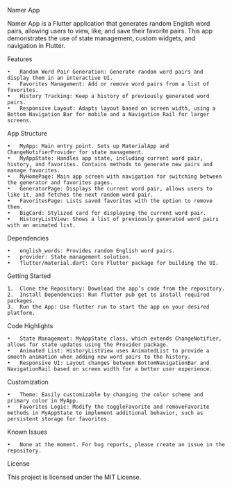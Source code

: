 Namer App

Namer App is a Flutter application that generates random English word pairs, allowing users to view, like, and save their favorite pairs. This app demonstrates the use of state management, custom widgets, and navigation in Flutter.

Features

    •	Random Word Pair Generation: Generate random word pairs and display them in an interactive UI.
    •	Favorites Management: Add or remove word pairs from a list of favorites.
    •	History Tracking: Keep a history of previously generated word pairs.
    •	Responsive Layout: Adapts layout based on screen width, using a Bottom Navigation Bar for mobile and a Navigation Rail for larger screens.

App Structure

    •	MyApp: Main entry point. Sets up MaterialApp and ChangeNotifierProvider for state management.
    •	MyAppState: Handles app state, including current word pair, history, and favorites. Contains methods to generate new pairs and manage favorites.
    •	MyHomePage: Main app screen with navigation for switching between the generator and favorites pages.
    •	GeneratorPage: Displays the current word pair, allows users to like it, and fetches the next random word pair.
    •	FavoritesPage: Lists saved favorites with the option to remove them.
    •	BigCard: Stylized card for displaying the current word pair.
    •	HistoryListView: Shows a list of previously generated word pairs with an animated list.

Dependencies

    •	english_words: Provides random English word pairs.
    •	provider: State management solution.
    •	flutter/material.dart: Core Flutter package for building the UI.

Getting Started

    1.	Clone the Repository: Download the app’s code from the repository.
    2.	Install Dependencies: Run flutter pub get to install required packages.
    3.	Run the App: Use flutter run to start the app on your desired platform.

Code Highlights

    •	State Management: MyAppState class, which extends ChangeNotifier, allows for state updates using the Provider package.
    •	Animated List: HistoryListView uses AnimatedList to provide a smooth animation when adding new word pairs to the history.
    •	Responsive UI: Layout changes between BottomNavigationBar and NavigationRail based on screen width for a better user experience.

Customization

    •	Theme: Easily customizable by changing the color scheme and primary color in MyApp.
    •	Favorites Logic: Modify the toggleFavorite and removeFavorite methods in MyAppState to implement additional behavior, such as persistent storage for favorites.

Known Issues

    •	None at the moment. For bug reports, please create an issue in the repository.

License

This project is licensed under the MIT License.
